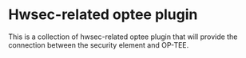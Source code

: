 # Hwsec-related optee plugin

This is a collection of hwsec-related optee plugin that will provide the
connection between the security element and OP-TEE.
